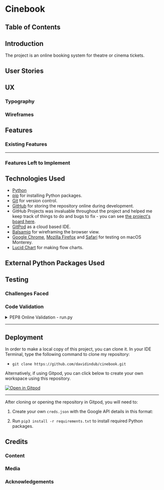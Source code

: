 
# Cinebook


## Table of Contents


## Introduction

The project is an online booking system for theatre or cinema tickets.


## User Stories



## 



## UX  



### Typography


### Wireframes


## Features 


### Existing Features


***


### Features Left to Implement



## Technologies Used

- [Python](https://www.python.org/)
- [pip](https://pip.pypa.io/en/stable/) for installing Python packages.
- [Git](https://git-scm.com/) for version control.
- [GitHub](https://github.com/) for storing the repository online during development.
- GitHub Projects was invaluable throughout the project and helped me keep track of things to do and bugs to fix - you can see [the project's board here](https://github.com/users/davidindub/projects/5/views/1).
- [GitPod](https://gitpod.io/) as a cloud based IDE.
- [Balsamiq](https://balsamiq.com/wireframes/) for wireframing the browser view.
- [Google Chrome](https://www.google.com/intl/en_ie/chrome/), [Mozilla Firefox](https://www.mozilla.org/en-US/firefox/new/) and [Safari](https://www.apple.com/safari/) for testing on macOS Monterey.
- [Lucid Chart](https://lucid.app/) for making flow charts.

## External Python Packages Used




## Testing 



### Challenges Faced




### Code Validation


<details>

<summary>PEP8 Online Validation - run.py</summary>

</details>

***



## Deployment


In order to make a local copy of this project, you can clone it. In your IDE Terminal, type the following command to clone my repository:

- `git clone https://github.com/davidindub/cinebook.git`


Alternatively, if using Gitpod, you can click below to create your own workspace using this repository.

[![Open in Gitpod](https://gitpod.io/button/open-in-gitpod.svg)](https://gitpod.io/#https://github.com/davidindub/quiz-master)

***

After cloning or opening the repository in Gitpod, you will need to:

1. Create your own `creds.json` with the Google API details in this format:

2. Run `pip3 install -r requirements.txt` to install required Python packages.

## Credits 

### Content 


### Media


### Acknowledgements

